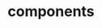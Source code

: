 <!-- Space: TerraformNullTags -->
<!-- Parent: Project -->
<!-- Title: Components -->

<!-- Label: TerraformNullTags -->
<!-- Label: Project -->
<!-- Label: Components -->
<!-- Include: docs/disclaimer.md -->
<!-- Include: ac:toc -->

# components
